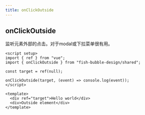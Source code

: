 ```yaml
---
title: onClickOutside
---
```


## onClickOutside

监听元素外部的点击。对于modal或下拉菜单很有用。

```vue
<script setup>
import { ref } from "vue";
import { onClickOutside } from "fish-bubble-design/shared";

const target = ref(null);

onClickOutside(target, (event) => console.log(event));
</script>

<template>
  <div ref="target">Hello world</div>
  <div>Outside element</div>
</template>
```
